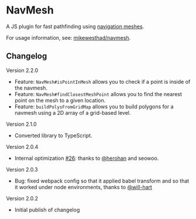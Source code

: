 # NavMesh

A JS plugin for fast pathfinding using [navigation meshes](https://en.wikipedia.org/wiki/Navigation_mesh).

For usage information, see: [mikewesthad/navmesh](https://github.com/mikewesthad/navmesh).

## Changelog

Version 2.2.0

- Feature: `NavMesh#isPointInMesh` allows you to check if a point is inside of the navmesh.
- Feature: `NavMesh#findClosestMeshPoint` allows you to find the nearest point on the mesh to a given location.
- Feature: `buildPolysFromGridMap` allows you to build polygons for a navmesh using a 2D array of a grid-based level.

Version 2.1.0

- Converted library to TypeScript.

Version 2.0.4

- Internal optimization [#26](https://github.com/mikewesthad/navmesh/pull/26): thanks to [@herohan](https://github.com/herohan) and seowoo.

Version 2.0.3

- Bug: fixed webpack config so that it applied babel transform and so that it worked under node environments, thanks to [@will-hart](https://github.com/will-hart)

Version 2.0.2

- Initial publish of changelog
